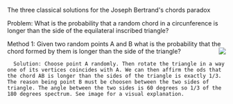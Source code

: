 The three classical solutions for the Joseph Bertrand's chords paradox

Problem: What is the probability that a random chord in a circunference is longer than the side of the equilateral inscribed triangle?

Method 1:
      Given two random points A and B what is the probability that the chord formed by them is longer than the side of the triangle?
<img src="https://github.com/MLaurentys/MAC0110/blob/master/josephBertrandChordParadox/images/Paradox1.png" align="right"/>
      
      Solution: Choose point A randomly. Then rotate the triangle in a way one of its vertices coincides with A. We can then affirm the ods that the chord AB is longer than the sides of the triangle is exactly 1/3. The reason being point B must be choosen between the two sides of triangle. The angle between the two sides is 60 degrees so 1/3 of the 180 degrees spectrum. See image for a visual explanation.
